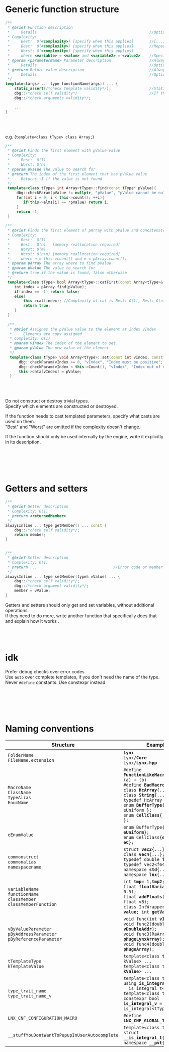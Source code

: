 
# Generic function structure

```cpp
/**
 * @brief Function description
 *     Details                                                  //Optional
 * Complexity:
 *     Best:  O(<complexity>) [specify when this applies]       //[...]: always applies if not specified
 *     Best:  O(<complexity>) [specify when this applies]       //Repeat if there are special cases. Explain in [...]
 *     Worst: O(<complexity>) [specify when this applies]
 *     where <variable> = <value> and <variable2> = <value2>    //Specify what variables are, if there is more than 1
 * @param <parameterName> Parameter description                 //Always comment parameters. Use one @param for each of them
 *     Details                                                  //Optional
 * @return Return value description                             //Always comment non void return values
 *     Details                                                  //Optional
 */
template<targs> ... type functionName(args)) ... {
    static_assert(/*check template validity*/);                 //Static assert templates, if used
    dbg::/*check self validity*/                                //If this is a member function, check that the object is valid
    dbg::/*check arguments validity*/;

    ...
}
```

<br><br>

e.g. (`template<class tType> class Array;`)

```cpp
/**
 * @brief Finds the first element with pValue value
 * Complexity:
 *     Best:  O(1)
 *     Worst: O(n)
 * @param pValue The value to search for
 * @return The index of the first element that has pValue value
 *     Returns -1 if the value is not found
 */
 template<class tType> int Array<tType>::find(const tType* pValue){
     dbg::checkParam(pValue != nullptr, "pValue", "pValue cannot be null");
     for(int i = 0; i < this->count(); ++i){
        if(this->elms[i] == *pValue) return i;
     }
     return -1;
 }
 
/**
 * @brief Finds the first element of pArray with pValue and concatenates its index to this object
 * Complexity:
 *     Best:  O(1)
 *     Best:  O(n)   [memory reallocation required]
 *     Worst: O(m)
 *     Worst: O(n+m) [memory reallocation required]
 *     where n = this->count() and m = pArray.count();
 * @param pArray The array where to find pValue
 * @param pValue The value to search for
 * @return true if the value is found, false otherwise
 */
 template<class tType> bool Array<tType>::catFirst(const Array<tType>& pArray, const tType& pValue){
    int index = pArray.find(pValue);
    if(index == -1) return false;
    else{
        this->cat(index); //Complexity of cat is Best: O(1), Best: O(n) [memory reallocation required]
        return true;
    }
 }
 
 /**
  * @brief Assignes the pValue value to the element at index vIndex
  *     Elements are copy assigned
  * Complexity: O(1)
  * @param vIndex The index of the element to set
  * @param pValue The new value of the element
  */
  template<class tType> void Array<tType>::set(const int vIndex, const tType& pValue){
      dbg::checkParam(vIndex >= 0, "vIndex", "Index must be positive";
      dbg::checkParam(vIndex < this->Count(), "vIndex", "Index out of range";
      this->data[vIndex] = pValue;
  }
```

<br><br>

Do not construct or destroy trivial types.  
Specify which elements are constructed or destroyed.  

If the function needs to cast templated parameters, specify what casts are used on them.  
"Best" and "Worst" are omitted if the complexity doesn't change.  

If the function should only be used internally by the engine, write it explicitly in its description.

<br><br><br><br>

# Getters and setters

```cpp
/**
 * @brief Getter description
 * Complexity: O(1)
 * @return <returnedMember>
 */
alwaysInline ... type getMember() ... const {
    dbg::/*check self validity*/;
    return member;
}


/**
 * @brief Setter description
 * Complexity: O(1)
 * @return ...                                  //Error code or member forwarding
 */
alwaysInline ... type setMember(type& vValue) ... {
    dbg::/*check self validity*/;
    dbg::/*check argument validity*/;
    member = vValue;
}
```

Getters and setters should only get and set variables, without additional operations.  
If they need to do more, write another function that specifically does that and explain how it works
.
<br><br><br><br>

# idk

Prefer debug checks over error codes.  
Use `auto` over complete templates, if you don't need the name of the type.  
Never `#define` constants. Use constexpr instead.  

<br><br><br><br>

# Naming conventions

| Structure                                                                             | Example                                                                                                                                                                                                                                                                                                                                        |
|---------------------------------------------------------------------------------------|------------------------------------------------------------------------------------------------------------------------------------------------------------------------------------------------------------------------------------------------------------------------------------------------------------------------------------------------|
|`FolderName`       <br>`FileName.extension`                                            | **`Lynx`**                                                   <br>`Lynx/`**`Core`**                               <br>`Lynx/`**`Lynx.hpp`**                                                                                                                                                                                                     |
|`MacroName`        <br>`ClassName`          <br>`TypeAlias`  <br>`EnumName`            | `#define `**`FunctionLikeMacro`**`(a, b) (a) + (b)`          <br>`#define `**`BadMacro`**` 5`                    <br>`class `**`HcArray`**`{...};`                      <br>`class `**`String`**`{...};`       <br>`typedef HcArray `**`L`**`;` <br>`enum `**`BufferType`**`{ eStorage, eUniform };`<br>`enum `**`CellClass`**`{ eA, eB, eC };` |
|`eEnumValue`                                                                           | `enum BufferType{`**`eStorage`**`, `**`eUniform`**`};`       <br>`enum CellClass{`**`eA`**`, `**`eB`**`, `**`eC`**`};`                                                                                                                                                                                                                         |
|`commonstruct`     <br>`commonalias`        <br>`namespacename`                        | `struct `**`vec2`**`{...};`                                  <br>`class `**`vec4`**`{...};`                      <br>`typedef double `**`f64`**`;`                      <br>`typedef vec2<f64> `**`f64v2`**`;` <br>`namespace `**`std`**`{...}` <br>`namespace `**`lnx`**`{...}`                                                                |
|`variableName`     <br>`functionName`       <br>`classMember`<br>`classMemberFunction` | `int `**`tmp`**` = 1, `**`tmp2`**`;`                         <br>`float `**`floatVariable`**` = 0.5f;`           <br>`float `**`addFloats`**`(float vA, float vB);`     <br>`class IntWrapper{ int `**`value`**`; int `**`getValue`**`(); };`                                                                                                   |
|`vByValueParameter`<br>`pByAddressParameter`<br>`pByReferenceParameter`                | `void func(int `**`vIndex`**`);`                             <br>`void func2(double* `**`vDoubleAddr`**`);`      <br>`void func3(RaArray<int>& `**`pHugeLynxArray`**`);`<br>`void func4(double* `**`pHugeArray`**`);`                                                                                                                           |
|`tTemplateType`    <br>`kTemplateValue`                                                | `template<class `**`tType`**`, int kValue> ...`              <br>`template<class tType, int `**`kValue`**`> ...`                                                                                                                                                                                                                               |
|`type_trait_name`  <br>`type_trait_name_v`                                             | `template<class tType> using `**`is_integral`**` = __is_integral_t<tType>;`<br>`template<class tType> constexpr bool `**`is_integral_v`**` = is_integral<tType>::value;`                                                                                                                                                                                                                                                                                    |
|`LNX_CNF_CONFIGURATION_MACRO`                                                          | `#define `**`LNX_CNF_GLOBAL_THREAD_POOL`**                                                                                                                                                                                                                                                                                                     |
|`__stuffYouDontWantToPupupInUserAutocomplete`                                          | `template<class tType> struct `**`__is_integral_t`**`{...};` <br>`namespace `**`__pvt`**`{...}`                                                                                                                                                                                                                                                |
